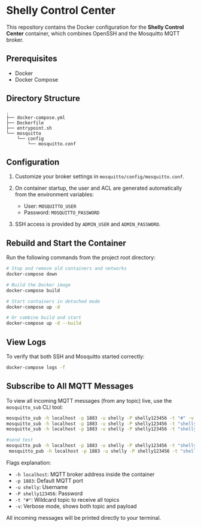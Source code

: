 # Shelly Control Center

This repository contains the Docker configuration for the **Shelly Control Center** container, which combines OpenSSH and the Mosquitto MQTT broker.

## Prerequisites

* Docker
* Docker Compose

## Directory Structure

```
.
├── docker-compose.yml
├── Dockerfile
├── entrypoint.sh
└── mosquitto
    └── config
        └── mosquitto.conf
```

## Configuration

1. Customize your broker settings in `mosquitto/config/mosquitto.conf`.
2. On container startup, the user and ACL are generated automatically from the environment variables:

    * User: `MOSQUITTO_USER`
    * Password: `MOSQUITTO_PASSWORD`
3. SSH access is provided by `ADMIN_USER` and `ADMIN_PASSWORD`.

## Rebuild and Start the Container

Run the following commands from the project root directory:

```bash
# Stop and remove old containers and networks
docker-compose down

# Build the Docker image
docker-compose build

# Start containers in detached mode
docker-compose up -d

# Or combine build and start
docker-compose up -d --build
```

## View Logs

To verify that both SSH and Mosquitto started correctly:

```bash
docker-compose logs -f
```

## Subscribe to All MQTT Messages

To view all incoming MQTT messages (from any topic) live, use the `mosquitto_sub` CLI tool:

```bash
mosquitto_sub -h localhost -p 1883 -u shelly -P shelly123456 -t "#" -v
mosquitto_sub -h localhost -p 1883 -u shelly -P shelly123456 -t "shelly_lamp_1/state" -C 1
mosquitto_sub -h localhost -p 1883 -u shelly -P shelly123456 -t "shelly_dawid_schreibtisch/#" -v

#send test 
mosquitto_pub -h localhost -p 1883 -u shelly -P shelly123456 -t "shelly/json" -m '{"status":"ok","value":42}'
 mosquitto_pub -h localhost -p 1883 -u shelly -P shelly123456 -t "shelly_dawid_schreibtisch/#" -m '{"status":"ok","value":42}'

```

Flags explanation:

* `-h localhost`: MQTT broker address inside the container
* `-p 1883`: Default MQTT port
* `-u shelly`: Username
* `-P shelly123456`: Password
* `-t "#"`: Wildcard topic to receive all topics
* `-v`: Verbose mode, shows both topic and payload

All incoming messages will be printed directly to your terminal.
